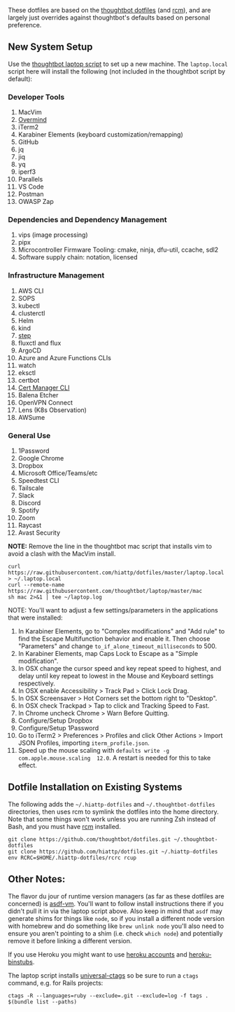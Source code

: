 These dotfiles are based on the [thoughtbot dotfiles](https://github.com/thoughtbot/dotfiles) (and [rcm](https://github.com/thoughtbot/rcm)), and are largely just overrides against thoughtbot's defaults based on
personal preference.

## New System Setup

Use the [thoughtbot laptop script](https://github.com/thoughtbot/laptop) to set
up a new machine. The `laptop.local` script here will install the following (not
included in the thoughtbot script by default):

### Developer Tools

1. MacVim
1. [Overmind](https://github.com/DarthSim/overmind)
1. iTerm2
1. Karabiner Elements (keyboard customization/remapping)
1. GitHub
1. jq
1. jiq
1. yq
1. iperf3
1. Parallels
1. VS Code
1. Postman
1. OWASP Zap

### Dependencies and Dependency Management

1. vips (image processing)
1. pipx
1. Microcontroller Firmware Tooling: cmake, ninja, dfu-util, ccache, sdl2
1. Software supply chain: notation, licensed

### Infrastructure Management

1. AWS CLI
1. SOPS
1. kubectl
1. clusterctl
1. Helm
1. kind
1. [step](https://github.com/smallstep/cli?tab=readme-ov-file)
1. fluxctl and flux
1. ArgoCD
1. Azure and Azure Functions CLIs
1. watch
1. eksctl
1. certbot
1. [Cert Manager CLI](https://cert-manager.io/docs/reference/cmctl/)
1. Balena Etcher
1. OpenVPN Connect
1. Lens (K8s Observation)
1. AWSume


### General Use

1. 1Password
1. Google Chrome
1. Dropbox
1. Microsoft Office/Teams/etc
1. Speedtest CLI
1. Tailscale
1. Slack
1. Discord
1. Spotify
1. Zoom
1. Raycast
1. Avast Security


**NOTE:** Remove the line in the thoughtbot mac script that installs vim to
avoid a clash with the MacVim install.

```
curl https://raw.githubusercontent.com/hiattp/dotfiles/master/laptop.local > ~/.laptop.local
curl --remote-name https://raw.githubusercontent.com/thoughtbot/laptop/master/mac
sh mac 2>&1 | tee ~/laptop.log
```

NOTE: You'll want to adjust a few settings/parameters in the applications that
were installed:

1. In Karabiner Elements, go to "Complex modifications" and "Add rule" to find
   the Escape Multifunction behavior and enable it. Then choose "Parameters" and
   change `to_if_alone_timeout_milliseconds` to 500.
1. In Karabiner Elements, map Caps Lock to Escape as a "Simple modification".
1. In OSX change the cursor speed and key repeat speed to highest, and
   delay until key repeat to lowest in the Mouse and Keyboard settings
   respectively.
1. In OSX enable Accessibility > Track Pad > Click Lock Drag.
1. In OSX Screensaver > Hot Corners set the bottom right to "Desktop".
1. In OSX check Trackpad > Tap to click and Tracking Speed to Fast.
1. In Chrome uncheck Chrome > Warn Before Quitting.
1. Configure/Setup Dropbox
1. Configure/Setup 1Password
1. Go to iTerm2 > Preferences > Profiles and click Other Actions > Import JSON
   Profiles, importing `iterm_profile.json`.
1. Speed up the mouse scaling with `defaults write -g com.apple.mouse.scaling  12.0`.
   A restart is needed for this to take effect.

## Dotfile Installation on Existing Systems

The following adds the `~/.hiattp-dotfiles` and  `~/.thoughtbot-dotfiles` directories, then uses rcm to symlink the dotfiles into the home directory. Note that some things won't work unless you are running Zsh instead of Bash, and you must have [rcm](https://github.com/thoughtbot/rcm) installed.

```
git clone https://github.com/thoughtbot/dotfiles.git ~/.thoughtbot-dotfiles
git clone https://github.com/hiattp/dotfiles.git ~/.hiattp-dotfiles
env RCRC=$HOME/.hiattp-dotfiles/rcrc rcup
```

## Other Notes:

The flavor du jour of runtime version managers (as far as these dotfiles are
concerned) is [asdf-vm](https://asdf-vm.com/). You'll want to follow install
instructions there if you didn't pull it in via the laptop script above. Also
keep in mind that `asdf` may generate shims for things like `node`, so if you
install a different node version with homebrew and do something like `brew
unlink node` you'll also need to ensure you aren't pointing to a shim (i.e.
check `which node`) and potentially remove it before linking a different
version.

If you use Heroku you might want to use
[heroku accounts](https://github.com/heroku/heroku-accounts) and
[heroku-binstubs](https://github.com/tpope/heroku-binstubs).

The laptop script installs
[universal-ctags](https://github.com/universal-ctags/ctags) so
be sure to run a `ctags` command, e.g. for Rails projects:

    ctags -R --languages=ruby --exclude=.git --exclude=log -f tags . $(bundle list --paths)

